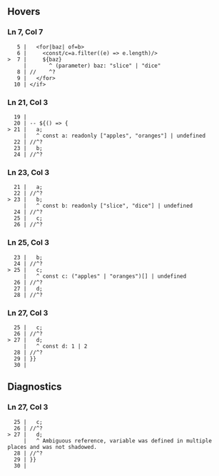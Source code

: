 ## Hovers
### Ln 7, Col 7
```marko
   5 |   <for|baz| of=b>
   6 |     <const/c=a.filter((e) => e.length)/>
>  7 |     ${baz}
     |       ^ (parameter) baz: "slice" | "dice"
   8 | //    ^?
   9 |   </for>
  10 | </if>
```

### Ln 21, Col 3
```marko
  19 |
  20 | -- ${() => {
> 21 |   a;
     |   ^ const a: readonly ["apples", "oranges"] | undefined
  22 | //^?
  23 |   b;
  24 | //^?
```

### Ln 23, Col 3
```marko
  21 |   a;
  22 | //^?
> 23 |   b;
     |   ^ const b: readonly ["slice", "dice"] | undefined
  24 | //^?
  25 |   c;
  26 | //^?
```

### Ln 25, Col 3
```marko
  23 |   b;
  24 | //^?
> 25 |   c;
     |   ^ const c: ("apples" | "oranges")[] | undefined
  26 | //^?
  27 |   d;
  28 | //^?
```

### Ln 27, Col 3
```marko
  25 |   c;
  26 | //^?
> 27 |   d;
     |   ^ const d: 1 | 2
  28 | //^?
  29 | }}
  30 |
```

## Diagnostics
### Ln 27, Col 3
```marko
  25 |   c;
  26 | //^?
> 27 |   d;
     |   ^ Ambiguous reference, variable was defined in multiple places and was not shadowed.
  28 | //^?
  29 | }}
  30 |
```

